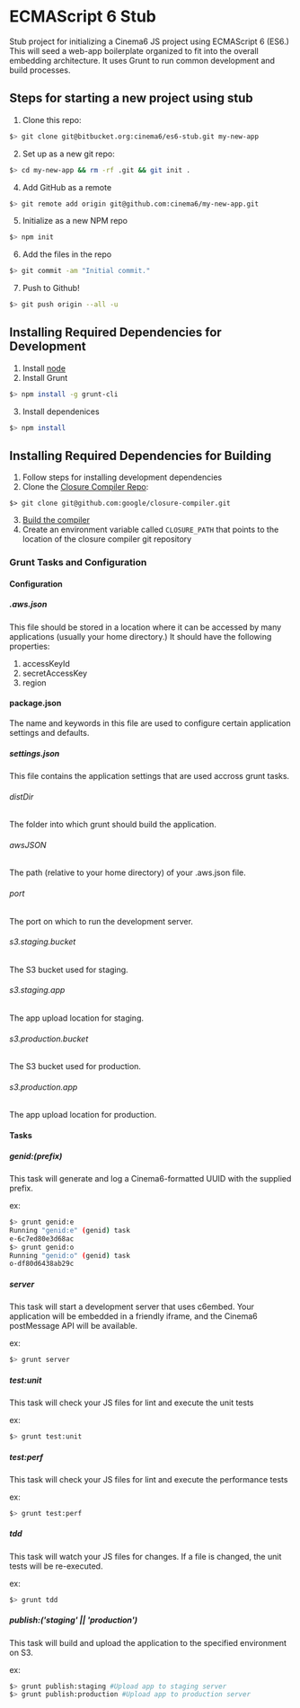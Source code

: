 ECMAScript 6 Stub
====

Stub project for initializing a Cinema6 JS project using ECMAScript 6 (ES6.) 
This will seed a web-app boilerplate organized to fit into the overall embedding architecture. 
It uses Grunt to run common development and build processes.

Steps for starting a new project using stub
-------------------------------------------

1. Clone this repo:
```bash
$> git clone git@bitbucket.org:cinema6/es6-stub.git my-new-app
```
2. Set up as a new git repo:
```bash
$> cd my-new-app && rm -rf .git && git init .
```
4. Add GitHub as a remote
```bash
$> git remote add origin git@github.com:cinema6/my-new-app.git
```
5. Initialize as a new NPM repo
```bash
$> npm init
```
6. Add the files in the repo
```bash
$> git commit -am "Initial commit."
```
7. Push to Github!
```bash
$> git push origin --all -u
```

Installing Required Dependencies for Development
------------------------------------------------
1. Install [node](http://nodejs.org/download/)
2. Install Grunt
```bash
$> npm install -g grunt-cli
```
3. Install dependenices
```bash
$> npm install
```

Installing Required Dependencies for Building
---------------------------------------------
1. Follow steps for installing development dependencies
2. Clone the [Closure Compiler Repo](https://github.com/google/closure-compiler):
```
$> git clone git@github.com:google/closure-compiler.git
```
3. [Build the compiler](https://github.com/google/closure-compiler#building-it-yourself)
4. Create an environment variable called ```CLOSURE_PATH``` that points to the location of the
   closure compiler git repository



### Grunt Tasks and Configuration
#### Configuration
##### .aws.json
This file should be stored in a location where it can be accessed by many applications (usually your home directory.) It should have the following properties:

1. accessKeyId
2. secretAccessKey
3. region

#### package.json
The name and keywords in this file are used to configure certain application settings and defaults.

##### settings.json
This file contains the application settings that are used accross grunt tasks.

###### distDir
The folder into which grunt should build the application.

###### awsJSON
The path (relative to your home directory) of your .aws.json file.

###### port
The port on which to run the development server.

###### s3.staging.bucket
The S3 bucket used for staging.

###### s3.staging.app
The app upload location for staging.

###### s3.production.bucket
The S3 bucket used for production.

###### s3.production.app
The app upload location for production.

#### Tasks

##### genid:(prefix)
This task will generate and log a Cinema6-formatted UUID with the supplied prefix.

ex:
```bash
$> grunt genid:e
Running "genid:e" (genid) task
e-6c7ed80e3d68ac
$> grunt genid:o
Running "genid:o" (genid) task
o-df80d6438ab29c
```

##### server
This task will start a development server that uses c6embed. Your application will be embedded in a friendly iframe, and the Cinema6 postMessage API will be available.

ex:
```bash
$> grunt server
```

##### test:unit
This task will check your JS files for lint and execute the unit tests

ex:
```bash
$> grunt test:unit
```

##### test:perf
This task will check your JS files for lint and execute the performance tests

ex:
```bash
$> grunt test:perf
```

##### tdd
This task will watch your JS files for changes. If a file is changed, the unit tests will be re-executed.

ex:
```bash
$> grunt tdd
```

##### publish:('staging' || 'production')
This task will build and upload the application to the specified environment on S3.

ex:
```bash
$> grunt publish:staging #Upload app to staging server
$> grunt publish:production #Upload app to production server
```